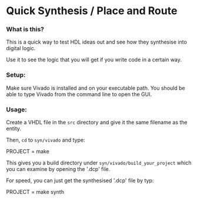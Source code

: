 # Quick Synthesis / Place and Route

### What is this?

This is a quick way to test HDL ideas out and see how they synthesise into digital logic.

Use it to see the logic that you will get if you write code in a certain way.



### Setup:

Make sure Vivado is installed and on your executable path.  You should be able to type Vivado from the command line to open the GUI.



### Usage:

Create a VHDL file in the `src` directory and give it the same filename as the entity.

Then, `cd` to `syn/vivado` and type:

PROJECT  = <your entity name> make

This gives you a build directory under `syn/vivado/build_your_project` which you can examine by opening the '.dcp' file.



For speed, you can just get the synthesised '.dcp' file by typ:

PROJECT  = <your entity name> make synth

